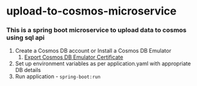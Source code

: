 # upload-to-cosmos-microservice
### This is a spring boot microservice to upload data to cosmos using sql api

1. Create a Cosmos DB account or Install a Cosmos DB Emulator
   1. [Export Cosmos DB Emulator Certificate](https://docs.microsoft.com/en-us/azure/cosmos-db/local-emulator-export-ssl-certificates)
2. Set up environment variables as per application.yaml with appropriate DB details
3. Run application - ```spring-boot:run```

